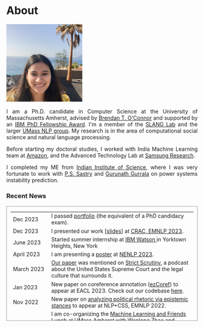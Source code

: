 # About 

<img src="./images/me_crop.jpg" width="200"/>

<p align="justify"> I am a Ph.D. candidate in Computer Science at the University of Massachusetts Amherst, advised by <a href="http://brenocon.com/">Brendan T. O'Connor</a> and supported by an <a href="https://research.ibm.com/university/awards/fellowships-awardees.html">IBM PhD Fellowship Award</a>. I'm a member of the <a href="https://slanglab.cs.umass.edu/">SLANG Lab</a> and the larger <a href="https://nlp.cs.umass.edu/">UMass NLP group</a>. My research is in the area of computational social science and natural language processing.</p>

<p align="justify"> Before starting my doctoral studies, I worked with India Machine Learning team at <a href="https://www.amazon.science/">Amazon</a>, and the Advanced Technology Lab at <a href="https://research.samsung.com/sri-b">Samsung Research</a>. 
  
<p align="justify"> I completed my ME from <a href="https://www.iisc.ac.in/"> Indian Institute of Science</a>, where I was very fortunate to work with <a href="http://www.ee.iisc.ac.in/faculty/sastry/">P.S. Sastry</a> and <a href="http://www.ee.iisc.ac.in/faculty/gurunath/">Gurunath Gurrala</a> on power systems instability prediction.</p>

### Recent News

<div style="height:300px;overflow:auto; border:1px solid #999; padding-left: 0.7em; padding-right: 0.7em">
<table>
<col width="150px">
<col width="650px">
  <tr> 
    <td>Dec 2023</td>
    <td>I passed <a href="https://www.cics.umass.edu/grads/portfolio">portfolio</a> (the equivalent of a PhD candidacy exam).</td>
  </tr>
  <tr>
    <td>Dec 2023</td>
    <td> I presented our work [<a href="https://ankitaiisc.github.io/images/ezCoref_crac_2023.pdf">slides</a>] at <a href="https://sites.google.com/view/crac2023/">CRAC, EMNLP 2023</a>.</td>
  </tr>
  <tr>
    <td>June 2023</td>
    <td>Started summer internship at <a href="https://research.ibm.com/teams/natural-language-processing"> IBM Watson </a> in Yorktown Heights, New York</td>
  </tr>
  <tr>
    <td>April 2023</td>
    <td> I am presenting a <a href="https://ankitaiisc.github.io/images/ezCoref_Poster.pdf">poster</a> at <a href="https://nenlp.github.io/spr2023/full_schedule.html">NENLP 2023</a>.</td>
  </tr>
  <tr>
    <td>March 2023</td>
    <td> <a href="https://osf.io/preprints/socarxiv/4dngy/">Our paper</a> was mentioned on <a href="https://pca.st/c81zlgty#t=2663">Strict Scrutiny</a>, a podcast about the United States Supreme Court and the legal culture that surrounds it.</td>
  </tr>
  <tr>
    <td>Jan 2023</td>
    <td>New paper on coreference annotation (<a href="https://arxiv.org/abs/2210.07188">ezCoref</a>) to appear at EACL 2023. Check out our codebase <a href="https://github.com/gnkitaa/ezCoref">here</a>.</td>
  </tr>
  <tr>
    <td>Nov 2022</td>
  	<td>New paper on <a href="https://arxiv.org/abs/2212.14486">analyzing political rhetoric via epistemic stances</a> to appear at NLP+CSS, EMNLP 2022.</td>
  </tr>
  
  <tr>
    <td>Fall 2022</td>
  	<td>I am co-organizing the <a href="https://umass-mlfl.github.io/">Machine Learning and Friends Lunch</a> at UMass Amherst with Wenlong Zhao and Dmitry Petrov. If you have speaker recommendations, fill them <a href="https://forms.gle/7t8rZzwYepxuShKM8">here</a>!</td>
  </tr>
  <tr>
    <td>May 2022</td>
    <td>Started summer internship at <a href="https://research.ibm.com/teams/natural-language-processing"> IBM Watson </a> in Yorktown Heights, New York</td>
  </tr>
  <tr>
    <td>Oct 2021</td>
    <td>Presented at <a href="https://tada2021.org/"> TADA 2021</a></td>
  </tr>
  <tr>
    <td>July 2021</td>
    <td>Awarded <a href="https://ghc.anitab.org/attend/scholarships/academics/"> Grace Hopper Celebration 2021 Student Scholarship</a></td>
  </tr>
  <tr>
    <td>June 2021</td>
    <td>Awarded <a href="https://www.cics.umass.edu/support"> Anuradha and Hanuma Kodavalla Graduate Scholarship in Computer Science</a></td>
  </tr>
  <tr>
    <td>May 2021</td>
    <td>Awarded <a href="https://www.cics.umass.edu/support"> W. Bruce Croft Graduate Scholarship in Computer Science</a></td>
  </tr>
  <tr>
    <td>Jan  2021</td>
    <td>Started my Ph.D. in Computer Science at <a href="https://www.umass.edu/">UMass Amherst</a></td>
  </tr>
</table>


